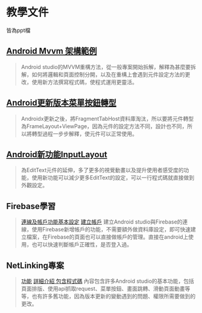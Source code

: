 # 教學文件
皆為ppt檔

## [Android Mvvm 架構範例](https://github.com/Baiibbai/teaching-documents/blob/master/teaching-documents/branches/AndroidMvvm%E6%9E%B6%E6%A7%8B%E7%AF%84%E4%BE%8B.pptx)
> Android studio的MVVM重構方法，從一般專案開始拆解，解釋為甚麼要拆解，如何將邏輯和頁面控制分開，以及在重構上會遇到元件設定方法的更改，使用新方法撰寫程式碼，使程式運用更靈活。

## [Android更新版本菜單按鈕轉型](https://github.com/Baiibbai/teaching-documents/blob/master/teaching-documents/branches/Android%E6%9B%B4%E6%96%B0%E7%89%88%E6%9C%AC%E8%8F%9C%E5%96%AE%E6%8C%89%E9%88%95%E8%BD%89%E5%9E%8B.pptx)
>Androidx更新之後，將FragmentTabHost資料庫淘汰，所以要將元件轉型為FrameLayout+ViewPage，因為元件的設定方法不同，設計也不同，所以將轉型過程一步步解釋，使元件可以正常使用。

## [Android新功能InputLayout](https://github.com/Baiibbai/teaching-documents/blob/master/teaching-documents/branches/Android%E6%96%B0%E5%8A%9F%E8%83%BDTextInputLayout.pptx)
>為EditText元件的延伸，多了更多的視覺動畫以及提升使用者感受度的功能，使用新功能可以減少更多EditText的設定，可以一行程式碼就直接做到外觀設定。

## Firebase學習
> [連線及帳戶功能基本設定](https://github.com/Baiibbai/teaching-documents/blob/master/teaching-documents/branches/Android%E6%96%B0%E5%8A%9F%E8%83%BDTextInputLayout.pptx)
[建立帳戶](https://github.com/Baiibbai/teaching-documents/blob/master/teaching-documents/branches/Android%E6%96%B0%E5%8A%9F%E8%83%BDTextInputLayout.pptx)
建立Android studio與Firebase的連線，使用Firebase新增帳戶的功能，不需要額外做資料庫設定，即可快速建立檔案，在Firebase的頁面也可以直接做帳戶的管理。直接在android上使用，也可以快速判斷帳戶正確性，是否登入過。

## NetLinking專案
> [功能](https://github.com/Baiibbai/teaching-documents/blob/master/teaching-documents/branches/Net%20Linking%E5%8A%9F%E8%83%BD%E5%A0%B1%E5%91%8A.pptx)
[詳細介紹 包含程式碼](https://github.com/Baiibbai/teaching-documents/blob/master/teaching-documents/branches/Net%20Linking%E5%8A%9F%E8%83%BD%E5%A0%B1%E5%91%8A.pptx)
內容包含許多Android studio的基本功能，包括頁面排版、使用api抓取request、菜單按鈕、畫面跳轉、滑動頁面動畫等等，也有許多舊功能，因為版本更新的變動遇到的問題、權限所需要做到的更改。

